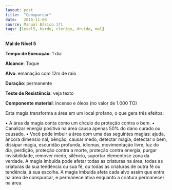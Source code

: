 ```yaml
---
layout: post
title:  "Conspurcar"
date:   2016-11-08
source: Manual Básico.171
tags: [level5, bardo, clerigo, druida, mal]
---
```


**Mal de Nível 5**

**Tempo de Execução**: 1 dia

**Alcance**: Toque

**Alvo**: emanação com 12m de raio

**Duração**: permanente

**Teste de Resistência**: veja texto

**Componente material**: incenso e óleos (no valor de 1.000 TO)

Esta magia transforma a área em um local profano, o que gera três efeitos:

• A área da magia conta como um círculo de proteção contra o bem.
• Canalizar energia positiva na área causa apenas 50% do dano curado ou causado.
• Você pode imbuir a área com uma das seguintes magias: ajuda, âncora dimensio nal, bênção, causar medo, detectar magia, detectar o bem, dissipar magia, escuridão profunda, idiomas, movimentação livre, luz do dia, perdição, proteção contra a morte, proteção contra energia, purgar invisibilidade, remover medo, silêncio, suportar elementose zona da verdade. A magia imbuída pode afetar todas as criaturas na área, todas as criaturas da sua tendência ou sua fé, ou todas as criaturas de outra fé ou tendência, à sua escolha. A magia imbuída afeta cada alvo assim que entra na área de conspurcar, e permanece ativa enquanto a criatura permanecer na área.
